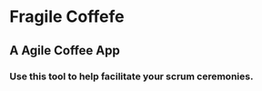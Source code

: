 # Fragile Coffefe

## A Agile Coffee App

### Use this tool to help facilitate your scrum ceremonies.